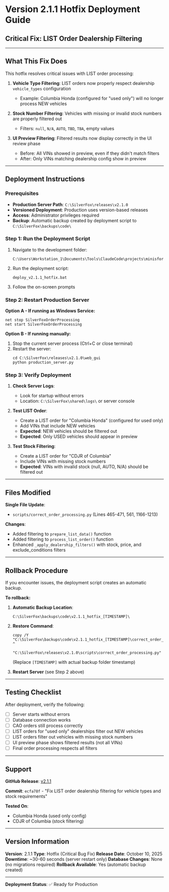 # Version 2.1.1 Hotfix Deployment Guide
## Critical Fix: LIST Order Dealership Filtering

---

## What This Fix Does

This hotfix resolves critical issues with LIST order processing:

1. **Vehicle Type Filtering**: LIST orders now properly respect dealership `vehicle_types` configuration
   - Example: Columbia Honda (configured for "used only") will no longer process NEW vehicles

2. **Stock Number Filtering**: Vehicles with missing or invalid stock numbers are properly filtered out
   - Filters: `null`, `N/A`, `AUTO`, `TBD`, `TBA`, empty values

3. **UI Preview Filtering**: Filtered results now display correctly in the UI review phase
   - Before: All VINs showed in preview, even if they didn't match filters
   - After: Only VINs matching dealership config show in preview

---

## Deployment Instructions

### Prerequisites
- **Production Server Path**: `C:\SilverFox\releases\v2.1.0`
- **Versioned Deployment**: Production uses version-based releases
- **Access**: Administrator privileges required
- **Backup**: Automatic backup created by deployment script to `C:\SilverFox\backups\code\`

### Step 1: Run the Deployment Script

1. Navigate to the development folder:
   ```
   C:\Users\Workstation_1\Documents\Tools\ClaudeCode\projects\minisforum_database_transfer\bulletproof_package
   ```

2. Run the deployment script:
   ```
   deploy_v2.1.1_hotfix.bat
   ```

3. Follow the on-screen prompts

### Step 2: Restart Production Server

**Option A - If running as Windows Service:**
```batch
net stop SilverFoxOrderProcessing
net start SilverFoxOrderProcessing
```

**Option B - If running manually:**
1. Stop the current server process (Ctrl+C or close terminal)
2. Restart the server:
   ```batch
   cd C:\SilverFox\releases\v2.1.0\web_gui
   python production_server.py
   ```

### Step 3: Verify Deployment

1. **Check Server Logs**:
   - Look for startup without errors
   - Location: `C:\SilverFox\shared\logs\` or server console

2. **Test LIST Order**:
   - Create a LIST order for "Columbia Honda" (configured for used only)
   - Add VINs that include NEW vehicles
   - **Expected**: NEW vehicles should be filtered out
   - **Expected**: Only USED vehicles should appear in preview

3. **Test Stock Filtering**:
   - Create a LIST order for "CDJR of Columbia"
   - Include VINs with missing stock numbers
   - **Expected**: VINs with invalid stock (null, AUTO, N/A) should be filtered out

---

## Files Modified

**Single File Update**:
- `scripts/correct_order_processing.py` (Lines 465-471, 561, 1166-1213)

**Changes**:
- Added filtering to `prepare_list_data()` function
- Added filtering to `process_list_order()` function
- Enhanced `_apply_dealership_filters()` with stock, price, and exclude_conditions filters

---

## Rollback Procedure

If you encounter issues, the deployment script creates an automatic backup.

**To rollback:**

1. **Automatic Backup Location**:
   ```
   C:\SilverFox\backups\code\v2.1.1_hotfix_[TIMESTAMP]\
   ```

2. **Restore Command**:
   ```batch
   copy /Y "C:\SilverFox\backups\code\v2.1.1_hotfix_[TIMESTAMP]\correct_order_processing.py.backup" ^
         "C:\SilverFox\releases\v2.1.0\scripts\correct_order_processing.py"
   ```
   (Replace `[TIMESTAMP]` with actual backup folder timestamp)

3. **Restart Server** (see Step 2 above)

---

## Testing Checklist

After deployment, verify the following:

- [ ] Server starts without errors
- [ ] Database connection works
- [ ] CAO orders still process correctly
- [ ] LIST orders for "used only" dealerships filter out NEW vehicles
- [ ] LIST orders filter out vehicles with missing stock numbers
- [ ] UI preview phase shows filtered results (not all VINs)
- [ ] Final order processing respects all filters

---

## Support

**GitHub Release**: [v2.1.1](https://github.com/Silver-Fox-Marketing/MinisForum-DB-Scraper-Order-Processing-Tool/releases/tag/v2.1.1)

**Commit**: `ecfa78f` - "Fix LIST order dealership filtering for vehicle types and stock requirements"

**Tested On**:
- Columbia Honda (used only config)
- CDJR of Columbia (stock filtering)

---

## Version Information

**Version**: 2.1.1
**Type**: Hotfix (Critical Bug Fix)
**Release Date**: October 10, 2025
**Downtime**: ~30-60 seconds (server restart only)
**Database Changes**: None (no migrations required)
**Rollback Available**: Yes (automatic backup created)

---

**Deployment Status**: ✅ Ready for Production
